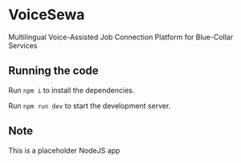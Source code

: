
  # VoiceSewa 

  Multilingual Voice-Assisted Job Connection Platform for Blue-Collar Services

  ## Running the code

  Run `npm i` to install the dependencies.

  Run `npm run dev` to start the development server.
  
  ## Note

  This is a placeholder NodeJS app